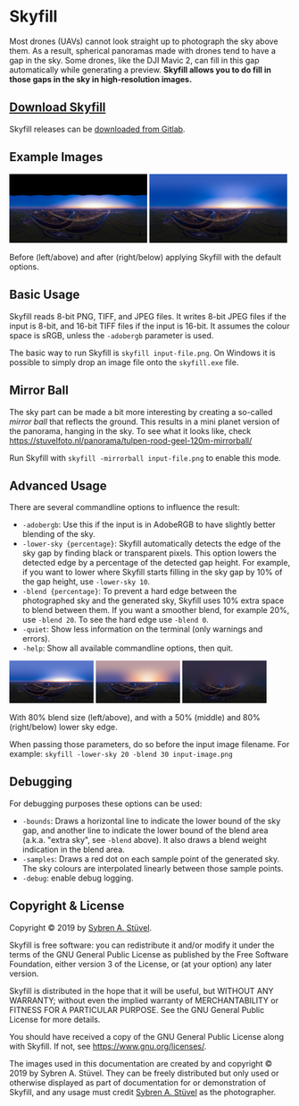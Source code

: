 # Skyfill

Most drones (UAVs) cannot look straight up to photograph the sky above them. As a result, spherical panoramas made with drones tend to have a gap in the sky. Some drones, like the DJI Mavic 2, can fill in this gap automatically while generating a preview. **Skyfill allows you to do fill in those gaps in the sky in high-resolution images.**

## [Download Skyfill](https://gitlab.com/dr.sybren/skyfill/-/releases)

Skyfill releases can be [downloaded from Gitlab](https://gitlab.com/dr.sybren/skyfill/-/releases).


## Example Images

<img style="width: 49%" src="demo/skyfill-demo-source.jpg" alt="Before applying Skyfill">
<img style="width: 49%" src="demo/skyfill-demo-skyfilled.jpg" alt="After applying Skyfill">

Before (left/above) and after (right/below) applying Skyfill with the default options.


## Basic Usage

Skyfill reads 8-bit PNG, TIFF, and JPEG files. It writes 8-bit JPEG files if the input is 8-bit, and 16-bit TIFF files if the input is 16-bit. It assumes the colour space is sRGB, unless the `-adobergb` parameter is used.

The basic way to run Skyfill is `skyfill input-file.png`. On Windows it is possible to simply drop an image file onto the `skyfill.exe` file.

## Mirror Ball

The sky part can be made a bit more interesting by creating a so-called *mirror ball* that reflects the ground. This results in a mini planet version of the panorama, hanging in the sky. To see what it looks like, check https://stuvelfoto.nl/panorama/tulpen-rood-geel-120m-mirrorball/

Run Skyfill with `skyfill -mirrorball input-file.png` to enable this mode.

## Advanced Usage

There are several commandline options to influence the result:

* `-adobergb`: Use this if the input is in AdobeRGB to have slightly better blending of the sky.
* `-lower-sky {percentage}`: Skyfill automatically detects the edge of the sky gap by finding black or transparent pixels. This option lowers the detected edge by a percentage of the detected gap height. For example, if you want to lower where Skyfill starts filling in the sky gap by 10% of the gap height, use `-lower-sky 10`.
* `-blend {percentage}`: To prevent a hard edge between the photographed sky and the generated sky, Skyfill uses 10% extra space to blend between them. If you want a smoother blend, for example 20%, use `-blend 20`. To see the hard edge use `-blend 0`.
* `-quiet`: Show less information on the terminal (only warnings and errors).
* `-help`: Show all available commandline options, then quit.


<img style="width: 30%" src="demo/skyfill-demo-skyfilled-blend-80.jpg" alt="Skyfill with 80% extra sky">
<img style="width: 30%" src="demo/skyfill-demo-skyfilled-lower-sky-50.jpg" alt="Skyfill with 50% lower sky">
<img style="width: 30%" src="demo/skyfill-demo-skyfilled-lower-sky-80.jpg" alt="Skyfill with 80% lower sky">

With 80% blend size (left/above), and with a 50% (middle) and 80% (right/below) lower sky edge.

When passing those parameters, do so before the input image filename. For example: `skyfill -lower-sky 20 -blend 30 input-image.png`


## Debugging

For debugging purposes these options can be used:

* `-bounds`: Draws a horizontal line to indicate the lower bound of the sky gap, and another line to indicate the lower bound of the blend area (a.k.a. "extra sky", see `-blend` above). It also draws a blend weight indication in the blend area.
* `-samples`: Draws a red dot on each sample point of the generated sky. The sky colours are interpolated linearly between those sample points.
* `-debug`: enable debug logging.


## Copyright & License

Copyright © 2019 by [Sybren A. Stüvel](https://stuvelfoto.nl/panorama).

Skyfill is free software: you can redistribute it and/or modify it under the terms of the GNU General Public License as published by the Free Software Foundation, either version 3 of the License, or (at your option) any later version.

Skyfill is distributed in the hope that it will be useful, but WITHOUT ANY WARRANTY; without even the implied warranty of MERCHANTABILITY or FITNESS FOR A PARTICULAR PURPOSE.  See the GNU General Public License for more details.

You should have received a copy of the GNU General Public License along with Skyfill.  If not, see https://www.gnu.org/licenses/.

The images used in this documentation are created by and copyright © 2019 by Sybren A. Stüvel. They can be freely distributed but only used or otherwise displayed as part of documentation for or demonstration of Skyfill, and any usage must credit [Sybren A. Stüvel](https://stuvelfoto.nl/panorama) as the photographer.
